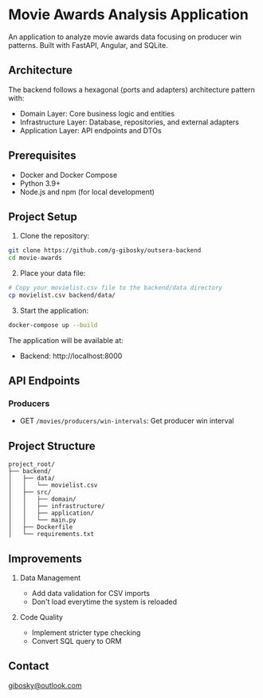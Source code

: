 # Movie Awards Analysis Application

An application to analyze movie awards data focusing on producer win patterns. Built with FastAPI, Angular, and SQLite.

## Architecture

The backend follows a hexagonal (ports and adapters) architecture pattern with:
- Domain Layer: Core business logic and entities
- Infrastructure Layer: Database, repositories, and external adapters
- Application Layer: API endpoints and DTOs

## Prerequisites

- Docker and Docker Compose
- Python 3.9+
- Node.js and npm (for local development)

## Project Setup

1. Clone the repository:
```bash
git clone https://github.com/g-gibosky/outsera-backend
cd movie-awards
```

2. Place your data file:
```bash
# Copy your movielist.csv file to the backend/data directory
cp movielist.csv backend/data/
```

3. Start the application:
```bash
docker-compose up --build
```

The application will be available at:
- Backend: http://localhost:8000

## API Endpoints

### Producers
- GET `/movies/producers/win-intervals`: Get producer win interval

## Project Structure

```
project_root/
├── backend/
│   ├── data/
│   │   └── movielist.csv
│   ├── src/
│   │   ├── domain/
│   │   ├── infrastructure/
│   │   ├── application/
│   │   └── main.py
│   ├── Dockerfile
│   └── requirements.txt
```

## Improvements

1. Data Management
   - Add data validation for CSV imports
   - Don't load everytime the system is reloaded

2. Code Quality
   - Implement stricter type checking
   - Convert SQL query to ORM

## Contact

gibosky@outlook.com
